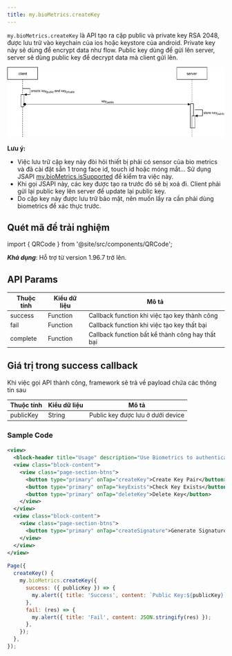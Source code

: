 ```yaml
---
title: my.bioMetrics.createKey
---
```


`my.bioMetrics.createKey` là API tạo ra cặp public và private key RSA 2048, được lưu trữ vào keychain của ios hoặc keystore của android. Private key này sẽ dùng để encrypt data như flow. Public key dùng để gửi lên server, server sẽ dùng public key để decrypt data mà client gửi lên.

![Luồng sync key](../../../../../static/img/biometrics/biometrics-generate-key.png)

**Lưu ý:**

- Việc lưu trữ cặp key này đòi hỏi thiết bị phải có sensor của bio metrics và đã cài đặt sẵn 1 trong face id, touch id hoặc móng mắt... Sử dụng JSAPI [my.bioMetrics.isSupported](./is-supported) để kiểm tra việc này.
- Khi gọi JSAPI này, các key được tạo ra trước đó sẽ bị xoá đi. Client phải gửi lại public key lên server để update lại public key.
- Do cặp key này được lưu trữ bảo mật, nên muốn lấy ra cần phải dùng biometrics để xác thực trước.

## Quét mã để trải nghiệm

import { QRCode } from '@site/src/components/QRCode';

<QRCode page="pages/component/api/bio-metrics/server/index" />

**_Khả dụng_**: Hỗ trợ từ version 1.96.7 trở lên.

## API Params

| Thuộc tính | Kiểu dữ liệu | Mô tả                                                                                 |
| ---------- | ------------ | ------------------------------------------------------------------------------------- |
| success    | Function     | Callback function khi việc tạo key  thành công                                        |
| fail       | Function     | Callback function khi việc tạo key thất bại                                           |
| complete   | Function     | Callback function bất kể thành công hay thất bại                                      |

## Giá trị trong success callback

Khi việc gọi API thành công, framework sẽ trả về payload chứa các thông tin sau

| Thuộc tính | Kiểu dữ liệu | Mô tả                                                                                 |
| ---------- | ------------ | ------------------------------------------------------------------------------------- |
| publicKey  | String       | Public key được lưu ở dưới device                                                     |


### Sample Code

```xml title=index.xml
<view>
  <block-header title="Usage" description="Use Biometrics to authenticate with server" />
  <view class="block-content">
    <view class="page-section-btns">
      <button type="primary" onTap="createKey">Create Key Pair</button>
      <button type="primary" onTap="keyExists">Check Key Exists</button>
      <button type="primary" onTap="deleteKey">Delete Key</button>
    </view>
  </view>
  <view class="block-content">
    <view class="page-section-btns">
      <button type="primary" onTap="createSignature">Generate Signature</button>
    </view>
  </view>
</view>
```

```js title=index.js
Page({
  createKey() {
    my.bioMetrics.createKey({
      success: ({ publicKey }) => {
        my.alert({ title: 'Success', content: `Public Key:${publicKey}` });
      },
      fail: (res) => {
        my.alert({ title: 'Fail', content: JSON.stringify(res) });
      },
    });
  },
});
```
